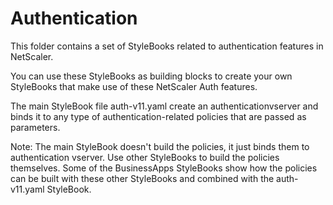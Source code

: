 # Authentication #
This folder contains a set of StyleBooks related to authentication features in NetScaler. 

You can use these StyleBooks as building blocks to create your own StyleBooks that make use of these NetScaler Auth features.

The main StyleBook file auth-v11.yaml create an authenticationvserver and binds it to any type of authentication-related policies that are passed as parameters. 


Note: The main StyleBook doesn't build the policies, it just binds them to authentication vserver. Use other StyleBooks to build the policies themselves. Some of the BusinessApps StyleBooks show how the policies can be built with these other StyleBooks and combined with the auth-v11.yaml StyleBook.

